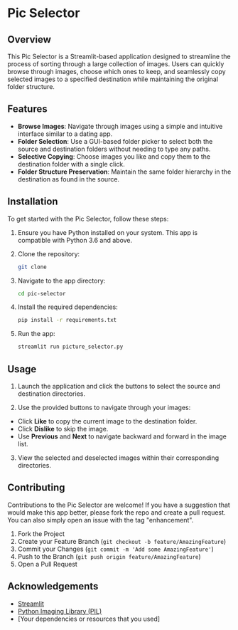 # Pic Selector

## Overview
This Pic Selector is a Streamlit-based application designed to streamline the process of sorting through a large collection of images. Users can quickly browse through images, choose which ones to keep, and seamlessly copy selected images to a specified destination while maintaining the original folder structure.

## Features
- **Browse Images**: Navigate through images using a simple and intuitive interface similar to a dating app.
- **Folder Selection**: Use a GUI-based folder picker to select both the source and destination folders without needing to type any paths.
- **Selective Copying**: Choose images you like and copy them to the destination folder with a single click.
- **Folder Structure Preservation**: Maintain the same folder hierarchy in the destination as found in the source.

## Installation

To get started with the Pic Selector, follow these steps:

1. Ensure you have Python installed on your system. This app is compatible with Python 3.6 and above.

2. Clone the repository:

    ```bash
    git clone
    ```

3. Navigate to the app directory:
    ```bash
   cd pic-selector
    ```

4. Install the required dependencies:
    ```bash
    pip install -r requirements.txt
    ```
5. Run the app:
    ```bash
    streamlit run picture_selector.py
    ```

## Usage

1. Launch the application and click the buttons to select the source and destination directories.

2. Use the provided buttons to navigate through your images:
- Click **Like** to copy the current image to the destination folder.
- Click **Dislike** to skip the image.
- Use **Previous** and **Next** to navigate backward and forward in the image list.

3. View the selected and deselected images within their corresponding directories.

## Contributing
Contributions to the Pic Selector are welcome! If you have a suggestion that would make this app better, please fork the repo and create a pull request. You can also simply open an issue with the tag "enhancement".

1. Fork the Project
2. Create your Feature Branch (`git checkout -b feature/AmazingFeature`)
3. Commit your Changes (`git commit -m 'Add some AmazingFeature'`)
4. Push to the Branch (`git push origin feature/AmazingFeature`)
5. Open a Pull Request

## Acknowledgements
- [Streamlit](https://streamlit.io/)
- [Python Imaging Library (PIL)](https://python-pillow.org/)
- [Your dependencies or resources that you used]

